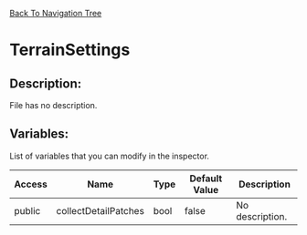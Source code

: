 [Back To Navigation Tree](https://wesleywh.github.io/GameDevRepo/docs/navigation.html)
# TerrainSettings

## Description:
File has no description.

## Variables:
List of variables that you can modify in the inspector.

|Access|Name|Type|Default Value|Description|
|---|---|---|---|---|
|public|collectDetailPatches|bool|false|No description.|

